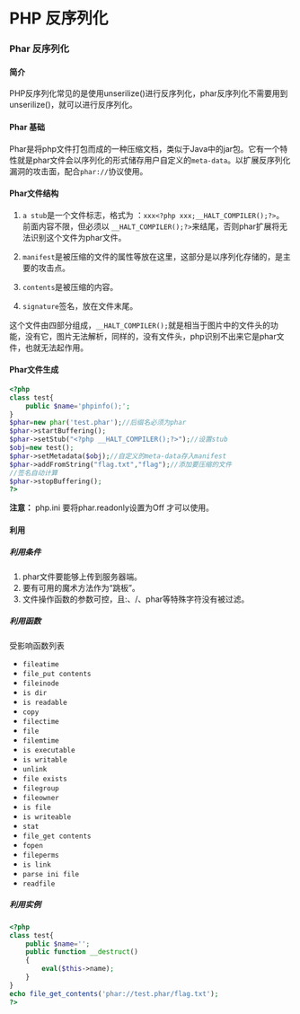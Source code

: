 # PHP 反序列化

### Phar 反序列化

#### 简介

PHP反序列化常见的是使用unserilize()进行反序列化，phar反序列化不需要用到unserilize()，就可以进行反序列化。

#### Phar 基础

Phar是将php文件打包而成的一种压缩文档，类似于Java中的jar包。它有一个特性就是phar文件会以序列化的形式储存用户自定义的`meta-data`。以扩展反序列化漏洞的攻击面，配合`phar://`协议使用。

#### Phar文件结构

1. `a stub`是一个文件标志，格式为 ：`xxx<?php xxx;__HALT_COMPILER();?>`。
前面内容不限，但必须以	`__HALT_COMPILER();?>`来结尾，否则phar扩展将无法识别这个文件为phar文件。

2. `manifest`是被压缩的文件的属性等放在这里，这部分是以序列化存储的，是主要的攻击点。

3. `contents`是被压缩的内容。

4. `signature`签名，放在文件末尾。

这个文件由四部分组成，`__HALT_COMPILER();`就是相当于图片中的文件头的功能，没有它，图片无法解析，同样的，没有文件头，php识别不出来它是phar文件，也就无法起作用。

#### Phar文件生成
```php
<?php 
class test{
	public $name='phpinfo();';
}
$phar=new phar('test.phar');//后缀名必须为phar
$phar->startBuffering();
$phar->setStub("<?php __HALT_COMPILER();?>");//设置stub
$obj=new test();
$phar->setMetadata($obj);//自定义的meta-data存入manifest
$phar->addFromString("flag.txt","flag");//添加要压缩的文件
//签名自动计算
$phar->stopBuffering();
?>
```
**注意：** php.ini 要将phar.readonly设置为Off 才可以使用。
#### 利用
##### 利用条件

1. phar文件要能够上传到服务器端。
2. 要有可用的魔术方法作为“跳板”。
3. 文件操作函数的参数可控，且:、/、phar等特殊字符没有被过滤。

##### 利用函数
受影响函数列表
* `fileatime`
* `file_put contents`
* `fileinode`
* `is dir`
* `is readable`
* `copy`
* `filectime`
* `file`
* `filemtime`
* `is executable`
* `is writable`
* `unlink`
* `file exists`
* `filegroup`
* `fileowner`
* `is file`
* `is writeable`
* `stat`
* `file_get contents`
* `fopen`
* `fileperms`
* `is link`
* `parse ini file`
* `readfile`
##### 利用实例
```php
<?php
class test{
    public $name='';
    public function __destruct()
    {
        eval($this->name);
    }
}
echo file_get_contents('phar://test.phar/flag.txt');
?>
```